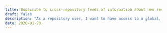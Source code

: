 ```yaml
---
title: Subscribe to cross-repository feeds of information about new resources
draft: false
description: "As a repository user, I want to have access to a global, cross-repository social feed so that​ ​I​ ​am​ ​informed​ ​about​ ​activities​ ​in​ ​which​ ​I​ ​have​ ​registered​ ​an​ ​active​ ​interest."
date: 2020-01-20
---
```


